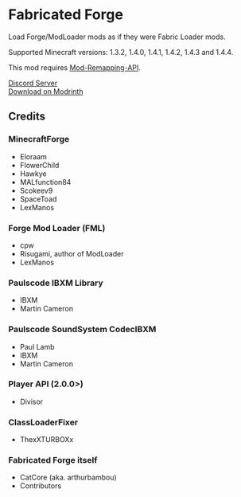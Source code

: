 # Fabricated Forge

Load Forge/ModLoader mods as if they were Fabric Loader mods.

Supported Minecraft versions: 1.3.2, 1.4.0, 1.4.1, 1.4.2, 1.4.3 and 1.4.4.

This mod requires [Mod-Remapping-API](https://modrinth.com/mod/mod-remapping-api).

[Discord Server](https://discord.gg/dy4tgDAmeR)\
[Download on Modrinth](https://modrinth.com/mod/fabricated-forge)

## Credits
### MinecraftForge
- Eloraam
- FlowerChild
- Hawkye
- MALfunction84
- Scokeev9
- SpaceToad
- LexManos

### Forge Mod Loader (FML)
- cpw
- Risugami, author of ModLoader
- LexManos

### Paulscode IBXM Library
- IBXM
- Martin Cameron

### Paulscode SoundSystem CodecIBXM
- Paul Lamb
- IBXM
- Martin Cameron

### Player API (2.0.0>)
- Divisor

### ClassLoaderFixer
- ThexXTURBOXx

### Fabricated Forge itself
- CatCore (aka. arthurbambou)
- Contributors
